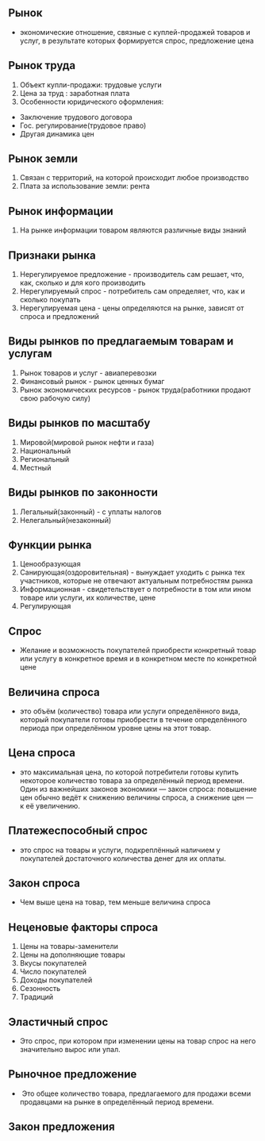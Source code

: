 ## Рынок 
- экономические отношение, связные с куплей-продажей товаров и услуг, в результате которых формируется спрос, предложение цена
## Рынок труда
1) Объект купли-продажи: трудовые услуги
2) Цена за труд : заработная плата
3) Особенности юридического оформления:
- Заключение трудового договора 
- Гос. регулирование(трудовое право)
- Другая динамика цен 
## Рынок земли
1) Связан с территорий, на которой происходит любое производство 
2) Плата за использование земли: рента 
## Рынок информации 
1) На рынке информации товаром являются различные виды знаний 
## Признаки рынка
1) Нерегулируемое предложение - производитель сам решает, что, как, сколько и для кого производить 
2) Нерегулируемый спрос - потребитель сам определяет, что, как и сколько покупать 
3) Нерегулируемая цена - цены определяются на рынке, зависят от спроса и предложений 
## Виды рынков по предлагаемым товарам и услугам
1) Рынок товаров и услуг - авиаперевозки
2) Финансовый рынок - рынок ценных бумаг
3) Рынок экономических ресурсов - рынок труда(работники продают свою рабочую силу)
## Виды рынков по масштабу 
1) Мировой(мировой рынок нефти и газа)
2) Национальный
3) Региональный
4) Местный
## Виды рынков по законности 
1) Легальный(законный) - с уплаты налогов
2) Нелегальный(незаконный)
## Функции рынка
1) Ценообразующая 
2) Санирующая(оздоровительная) - вынуждает уходить с рынка тех участников, которые не отвечают актуальным потребностям рынка
3) Информационная - свидетельствует о потребности в том или ином товаре или услуги, их количестве, цене
4) Регулирующая 
## Спрос 
- Желание и возможность покупателей приобрести конкретный товар или услугу в конкретное время и в конкретном месте по конкретной цене
## Величина спроса 
- это объём (количество) товара или услуги определённого вида, который покупатели готовы приобрести в течение определённого периода при определённом уровне цены на этот товар.
## Цена спроса 
- это максимальная цена, по которой потребители готовы купить некоторое количество товара за определённый период времени.
Один из важнейших законов экономики — закон спроса: повышение цен обычно ведёт к снижению величины спроса, а снижение цен — к её увеличению.
## Платежеспособный спрос 
- это спрос на товары и услуги, подкреплённый наличием у покупателей достаточного количества денег для их оплаты.
## Закон спроса
- Чем выше цена на товар, тем меньше величина спроса
## Неценовые факторы спроса
1) Цены на товары-заменители
2) Цены на дополняющие товары
3) Вкусы покупателей
4) Число покупателей
5) Доходы покупателей
6) Сезонность 
7) Традиций
## Эластичный спрос 
- Это спрос, при котором при изменении цены на товар спрос на него значительно вырос или упал.
## Рыночное предложение 
-  Это общее количество товара, предлагаемого для продажи всеми продавцами на рынке в определённый период времени. 
## Закон предложения 